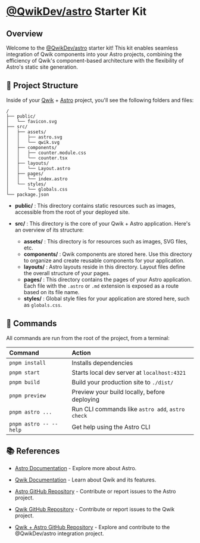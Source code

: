 # [@QwikDev/astro](https://github.com/QwikDev/astro) Starter Kit

## Overview

Welcome to the [@QwikDev/astro](https://github.com/QwikDev/astro) starter kit! This kit enables seamless integration of Qwik components into your Astro projects, combining the efficiency of Qwik's component-based architecture with the flexibility of Astro's static site generation.

## 🚀 Project Structure

Inside of your [Qwik](https://qwik.dev/) + [Astro](https://astro.build/) project, you'll see the following folders and files:

```text
/
├── public/
│   └── favicon.svg
├── src/
│   ├── assets/
│   │   ├── astro.svg
│   │   └── qwik.svg
│   ├── components/
│   │   ├── counter.module.css
│   │   └── counter.tsx
│   ├── layouts/
│   │   └── Layout.astro
│   ├── pages/
│   │   └── index.astro
│   └── styles/
│       └── globals.css
└── package.json
```

- **public/** : This directory contains static resources such as images, accessible from the root of your deployed site.

- **src/** : This directory is the core of your Qwik + Astro application. Here's an overview of its structure:

  - **assets/** : This directory is for resources such as images, SVG files, etc.
  - **components/** : Qwik components are stored here. Use this directory to organize and create reusable components for your application.
  - **layouts/** : Astro layouts reside in this directory. Layout files define the overall structure of your pages.
  - **pages/** : This directory contains the pages of your Astro application. Each file with the `.astro` or `.md` extension is exposed as a route based on its file name.
  - **styles/** : Global style files for your application are stored here, such as `globals.css`.

## 🧞 Commands

All commands are run from the root of the project, from a terminal:

| Command                | Action                                           |
| :--------------------- | :----------------------------------------------- |
| `pnpm install`         | Installs dependencies                            |
| `pnpm start`           | Starts local dev server at `localhost:4321`      |
| `pnpm build`           | Build your production site to `./dist/`          |
| `pnpm preview`         | Preview your build locally, before deploying     |
| `pnpm astro ...`       | Run CLI commands like `astro add`, `astro check` |
| `pnpm astro -- --help` | Get help using the Astro CLI                     |

## 📚 References

- [Astro Documentation](https://astro.build/) - Explore more about Astro.

- [Qwik Documentation](https://qwik.dev/) - Learn about Qwik and its features.

- [Astro GitHub Repository](https://github.com/withastro/astro) - Contribute or report issues to the Astro project.

- [Qwik GitHub Repository](https://github.com/BuilderIO/qwik) - Contribute or report issues to the Qwik project.

- [Qwik + Astro GitHub Repository](https://github.com/QwikDev/astro) - Explore and contribute to the @QwikDev/astro integration project.
